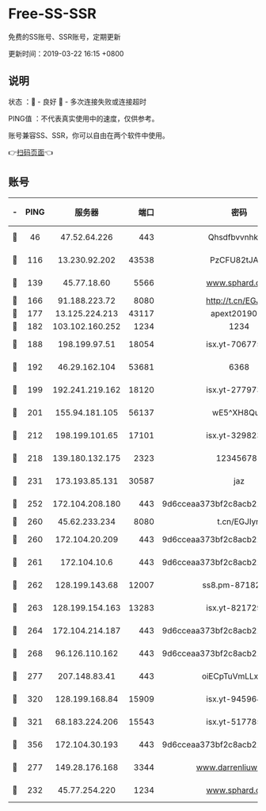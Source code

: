 # Free-SS-SSR

免费的SS账号、SSR账号，定期更新

更新时间：2019-03-22 16:15 +0800

## 说明

状态     ：🙂 - 良好 🙁 - 多次连接失败或连接超时

PING值   ：不代表真实使用中的速度，仅供参考。

账号兼容SS、SSR，你可以自由在两个软件中使用。

👉[扫码页面](https://liesauer.github.io/Free-SS-SSR/)👈

## 账号

|-|PING|服务器|端口|密码|加密方式|区域|
|:----:|:----:|:-----:|-----:|:----:|:----:|:----:|
|🙂|46|47.52.64.226|443|Qhsdfbvvnhkm1|aes-256-cfb|HK|
|🙂|116|13.230.92.202|43538|PzCFU82tJAdZ|aes-256-cfb|JP|
|🙂|139|45.77.18.60|5566|www.sphard.com|aes-256-cfb|JP|
|🙂|166|91.188.223.72|8080|http://t.cn/EGJIyrl|rc4-md5|RU|
|🙂|177|13.125.224.213|43117|apext2019005|chacha20|KR|
|🙂|182|103.102.160.252|1234|1234|rc4-md5|JP|
|🙂|188|198.199.97.51|18054|isx.yt-70677561|aes-256-cfb|US|
|🙂|192|46.29.162.104|53681|6368|aes-256-ctr|RU|
|🙂|199|192.241.219.162|18120|isx.yt-27797357|aes-256-cfb|US|
|🙂|201|155.94.181.105|56137|wE5^XH8Quw|aes-256-cfb|US|
|🙂|212|198.199.101.65|17101|isx.yt-32982313|aes-256-cfb|US|
|🙂|218|139.180.132.175|2323|123456789|aes-256-cfb|SG|
|🙂|231|173.193.85.131|30587|jaz|aes-256-cfb|US|
|🙂|252|172.104.208.180|443|9d6cceaa373bf2c8acb22e60b6a58be6|aes-256-cfb|US|
|🙂|260|45.62.233.234|8080|t.cn/EGJIyrl|rc4-md5|CA|
|🙂|260|172.104.20.209|443|9d6cceaa373bf2c8acb22e60b6a58be6|aes-256-cfb|US|
|🙂|261|172.104.10.6|443|9d6cceaa373bf2c8acb22e60b6a58be6|aes-256-cfb|US|
|🙂|262|128.199.143.68|12007|ss8.pm-87182779|aes-256-cfb|SG|
|🙂|263|128.199.154.163|13283|isx.yt-82172989|aes-256-cfb|SG|
|🙂|264|172.104.214.187|443|9d6cceaa373bf2c8acb22e60b6a58be6|aes-256-cfb|US|
|🙂|268|96.126.110.162|443|9d6cceaa373bf2c8acb22e60b6a58be6|aes-256-cfb|US|
|🙂|277|207.148.83.41|443|oiECpTuVmLLxk4Ts|aes-256-cfb|AU|
|🙂|320|128.199.168.84|15909|isx.yt-94596465|aes-256-cfb|SG|
|🙂|321|68.183.224.206|15543|isx.yt-51778566|aes-256-cfb|SG|
|🙂|356|172.104.30.193|443|9d6cceaa373bf2c8acb22e60b6a58be6|aes-256-cfb|US|
|🙂|277|149.28.176.168|3344|www.darrenliuwei.com|aes-256-cfb|AU|
|🙁|232|45.77.254.220|1234|www.sphard.com|aes-256-cfb|SG|
